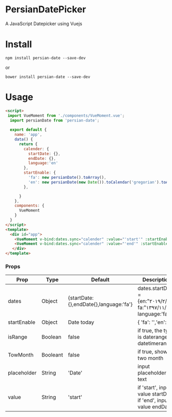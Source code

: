 # PersianDatePicker
A JavaScript Datepicker using Vuejs

# Install
```
npm install persian-date --save-dev
```
or 
```
bower install persian-date --save-dev
```
# Usage
```html
<script>
 import VueMoment from './components/VueMoment.vue';
  import persianDate from 'persian-date';
  
  export default {
    name: 'app',
    data() {
      return {
        calender: {
          startDate: {},
          endDate: {},
          language:'en'
        },
        startEnable: {
          'fa': new persianDate().toArray(),
          'en': new persianDate(new Date()).toCalendar('gregorian').toArray()
        },

      }
    },
    components: {
      VueMoment
    }
  }
</script>
<template>
  <div id="app">
    <VueMoment v-bind:dates.sync="calender" :value="'start'" :startEnable="startEnable"  :isRange="true" :TowMonth="true" :placeholder="'Start Date'"  />
    <VueMoment v-bind:dates.sync="calender" :value="'end'" :startEnable="startEnable"  :isRange="true" :TowMonth="true" :placeholder="'End Date'"  /> 
   </div>
</template>


```

### Props

| Prop                | Type         | Default                  | Description                                                      |
|---------------------|--------------|--------------------------|------------------------------------------------------------------|
| dates               | Object       | {startDate:{},endDate{},language:'fa'} | dates.startDate ={en:"۲۰۱۹/۲/۱۱", fa:"۱۳۹۷/۱۱/۲۲", language:'fa'} |  
| startEnable         | Object       | Date today               | { 'fa': '','en':''}                                              |
| isRange             | Boolean      | false                    | if true, the type is daterange or datetimerange                  |
| TowMonth            | Booleant     | false                    | if true, show two month                                          |
| placeholder         | String       | 'Date'                   | input placeholder text                                           |
| value               | String       | 'start'                  | if 'start', input value startDate. if 'end', input value endDate |
